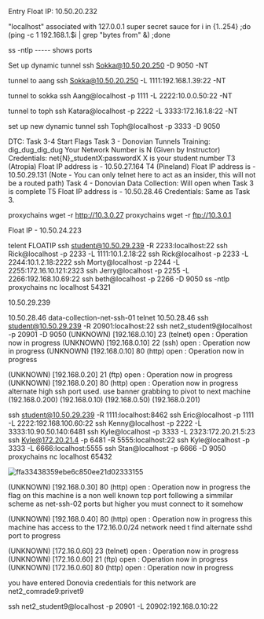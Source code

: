 Entry Float IP: 10.50.20.232

"localhost" associated with 127.0.0.1
super secret sauce
for i in {1..254} ;do (ping -c 1 192.168.1.$i | grep "bytes from" &) ;done

ss -ntlp ----- shows ports


Set up dynamic tunnel
ssh Sokka@10.50.20.250 -D 9050 -NT

tunnel to aang
ssh Sokka@10.50.20.250 -L 1111:192.168.1.39:22 -NT

tunnel to sokka
ssh Aang@localhost -p 1111 -L 2222:10.0.0.50:22 -NT

tunnel to toph
ssh Katara@localhost -p 2222 -L 3333:172.16.1.8:22 -NT

set up new dynamic tunnel
ssh Toph@localhost -p 3333 -D 9050



DTC: Task 3-4 Start Flags
Task 3 - Donovian Tunnels Training: dig_dug_dig_dug
Your Network Number is N (Given by Instructor)
Credentials: net{N}_studentX:passwordX
X is your student number
T3 (Atropia) Float IP address is - 10.50.27.164
T4 (Pineland) Float IP address is - 10.50.29.131 (Note - You can only telnet here to act as an insider, this will not be a routed path)
Task 4 - Donovian Data Collection: Will open when Task 3 is complete
T5 Float IP address is - 10.50.28.46
Credentials: Same as Task 3.


proxychains wget -r http://10.3.0.27
proxychains wget -r ftp://10.3.0.1

Float IP - 10.50.24.223

telent FLOATIP
ssh student@10.50.29.239 -R 2233:localhost:22
ssh Rick@localhost -p 2233 -L 1111:10.1.2.18:22
ssh Rick@localhost -p 2233 -L 2244:10.1.2.18:2222
ssh Morty@localhost -p 2244 -L 2255:172.16.10.121:2323
ssh Jerry@localhost -p 2255 -L 2266:192.168.10.69:22
ssh beth@localhost -p 2266 -D 9050
ss -ntlp
proxychains nc localhost 54321


10.50.29.239

10.50.28.46
data-collection-net-ssh-01
telnet 10.50.28.46
ssh student@10.50.29.239 -R 20901:localhost:22
ssh net2_student9@localhost -p 20901 -D 9050
(UNKNOWN) [192.168.0.10] 23 (telnet) open : Operation now in progress
(UNKNOWN) [192.168.0.10] 22 (ssh) open : Operation now in progress
(UNKNOWN) [192.168.0.10] 80 (http) open : Operation now in progress

(UNKNOWN) [192.168.0.20] 21 (ftp) open : Operation now in progress
(UNKNOWN) [192.168.0.20] 80 (http) open : Operation now in progress
alternate high ssh port used. use banner grabbing to pivot to next machine
(192.168.0.200)
(192.168.0.10)
(192.168.0.50)
(192.168.0.201) 



ssh student@10.50.29.239 -R 1111:localhost:8462
ssh Eric@localhost -p 1111 -L 2222:192.168.100.60:22
ssh Kenny@localhost -p 2222 -L 3333:10.90.50.140:6481
ssh Kyle@localhost -p 3333 -L 2323:172.20.21.5:23
ssh Kyle@172.20.21.4 -p 6481 -R 5555:localhost:22
ssh Kyle@localhost -p 3333 -L 6666:localhost:5555
ssh Stan@localhost -p 6666 -D 9050
proxychains nc localhost 65432

 
![ffa33438359ebe6c850ee21d02333155](https://github.com/user-attachments/assets/31f364e0-a91b-4dc3-b724-1984ad084d8c)



(UNKNOWN) [192.168.0.30] 80 (http) open : Operation now in progress
the flag on this machine is a non well known tcp port following 
a simmilar scheme as net-ssh-02 ports but higher
you must connect to it somehow

(UNKNOWN) [192.168.0.40] 80 (http) open : Operation now in progress
this machine has access to the 172.16.0.0/24 network
need t find alternate sshd port to progress

(UNKNOWN) [172.16.0.60] 23 (telnet) open : Operation now in progress
(UNKNOWN) [172.16.0.60] 21 (ftp) open : Operation now in progress
(UNKNOWN) [172.16.0.60] 80 (http) open : Operation now in progress



you have entered Donovia credentials for this network are 
net2_comrade9:privet9


ssh net2_student9@localhost -p 20901 -L 20902:192.168.0.10:22




























